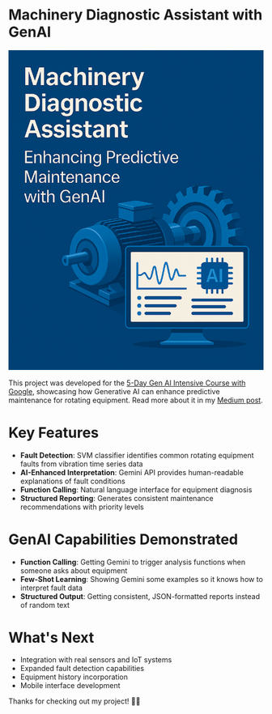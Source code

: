 # Machinery Diagnostic Assistant with GenAI

<img src="Image.png" alt="Description" width="600"/>


This project was developed for the [5-Day Gen AI Intensive Course with Google](https://www.kaggle.com/learn-guide/5-day-genai), showcasing how Generative AI can enhance predictive maintenance for rotating equipment. Read more about it in my [Medium post](https://medium.com/@ali.dibaj93/machinery-diagnostic-assistant-enhancing-predictive-maintenance-with-genai-547ca9eddf8a).


# Key Features
- **Fault Detection**: SVM classifier identifies common rotating equipment faults from vibration time series data
- **AI-Enhanced Interpretation**: Gemini API provides human-readable explanations of fault conditions
- **Function Calling**: Natural language interface for equipment diagnosis
- **Structured Reporting**: Generates consistent maintenance recommendations with priority levels


# GenAI Capabilities Demonstrated
- **Function Calling**: Getting Gemini to trigger analysis functions when someone asks about equipment
- **Few-Shot Learning**: Showing Gemini some examples so it knows how to interpret fault data
- **Structured Output**: Getting consistent, JSON-formatted reports instead of random text

# What's Next
- Integration with real sensors and IoT systems
- Expanded fault detection capabilities
- Equipment history incorporation
- Mobile interface development
  
Thanks for checking out my project! 🔧✨
